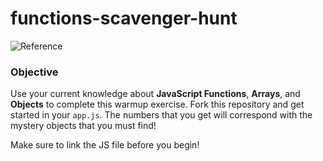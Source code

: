 # functions-scavenger-hunt

![Reference](https://github.com/junior-devleague/function-scavenger-hunt/blob/master/reference.png)

### Objective

Use your current knowledge about **JavaScript Functions**, **Arrays**, and **Objects** to complete this warmup exercise. Fork this repository and get started in your ```app.js```. The numbers that you get will correspond with the mystery objects that you must find!

Make sure to link the JS file before you begin!
